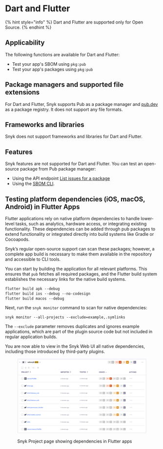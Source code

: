 # Dart and Flutter

{% hint style="info" %}
Dart and Flutter are supported only for Open Source.
{% endhint %}

## Applicability

The following functions are available for Dart and Flutter:

* Test your app's SBOM using `pkg:pub`
* Test your app's packages using `pkg:pub`

## Package managers and supported file extensions

For Dart and Flutter, Snyk supports Pub as a package manager and [pub.dev](https://pub.dev/) as a package registry. It does not support any file formats.

## Frameworks and libraries

Snyk does not support frameworks and libraries for Dart and Flutter.&#x20;

## Features

Snyk features are not supported for Dart and Flutter. You can test an open-source package from Pub package manager:

* Using the API endpoint [List issues for a package](../snyk-api/reference/issues.md#orgs-org_id-packages-purl-issues)
* Using the [SBOM CLI](../snyk-cli/commands/sbom.md).

## Testing platform dependencies (iOS, macOS, Android) in Flutter Apps

Flutter applications rely on native platform dependencies to handle lower-level tasks, such as analytics, hardware access, or integrating existing functionality. These dependencies can be added through pub packages to extend functionality or integrated directly into build systems like Gradle or Cocoapods.

Snyk’s regular open-source support can scan these packages; however, a complete app build is necessary to make them available in the repository and accessible to CLI tools.

You can start by building the application for all relevant platforms. This ensures that `pub` fetches all required packages, and the Flutter build system establishes the necessary links for the native build systems.

```
flutter build apk --debug
flutter build ios --debug --no-codesign
flutter build macos --debug
```

Next, run the `snyk monitor` command to scan for native dependencies:

```
snyk monitor --all-projects --exclude=example,.symlinks
```

The `--exclude` parameter removes duplicates and ignores example applications, which are part of the plugin source code but not included in regular application builds.

You are now able to view in the Snyk Web UI all native dependencies, including those introduced by third-party plugins.

<figure><img src="../.gitbook/assets/image (571).png" alt=""><figcaption><p>Snyk Project page showing dependencies in Flutter apps</p></figcaption></figure>
